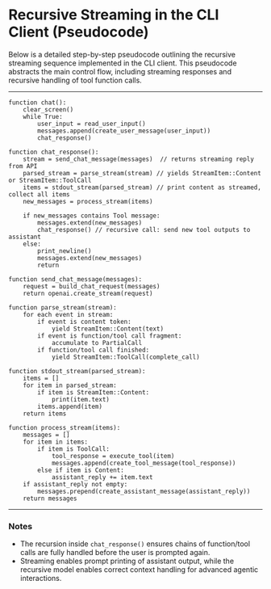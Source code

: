 # Recursive Streaming in the CLI Client (Pseudocode)

Below is a detailed step-by-step pseudocode outlining the recursive streaming sequence implemented in the CLI client. This pseudocode abstracts the main control flow, including streaming responses and recursive handling of tool function calls.

---

```pseudocode
function chat():
    clear_screen()
    while True:
        user_input = read_user_input()
        messages.append(create_user_message(user_input))
        chat_response()

function chat_response():
    stream = send_chat_message(messages)  // returns streaming reply from API
    parsed_stream = parse_stream(stream) // yields StreamItem::Content or StreamItem::ToolCall
    items = stdout_stream(parsed_stream) // print content as streamed, collect all items
    new_messages = process_stream(items)

    if new_messages contains Tool message:
        messages.extend(new_messages)
        chat_response() // recursive call: send new tool outputs to assistant
    else:
        print_newline()
        messages.extend(new_messages)
        return

function send_chat_message(messages):
    request = build_chat_request(messages)
    return openai.create_stream(request)

function parse_stream(stream):
    for each event in stream:
        if event is content token:
            yield StreamItem::Content(text)
        if event is function/tool call fragment:
            accumulate to PartialCall
        if function/tool call finished:
            yield StreamItem::ToolCall(complete_call)

function stdout_stream(parsed_stream):
    items = []
    for item in parsed_stream:
        if item is StreamItem::Content:
            print(item.text)
        items.append(item)
    return items

function process_stream(items):
    messages = []
    for item in items:
        if item is ToolCall:
            tool_response = execute_tool(item)
            messages.append(create_tool_message(tool_response))
        else if item is Content:
            assistant_reply += item.text
    if assistant_reply not empty:
        messages.prepend(create_assistant_message(assistant_reply))
    return messages
```

---

### Notes
- The recursion inside `chat_response()` ensures chains of function/tool calls are fully handled before the user is prompted again.
- Streaming enables prompt printing of assistant output, while the recursive model enables correct context handling for advanced agentic interactions.
